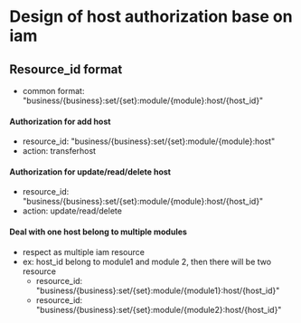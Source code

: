 # Design of host authorization base on iam

## Resource_id format
- common format: "business/{business}:set/{set}:module/{module}:host/{host_id}"


#### Authorization for add host
- resource_id: "business/{business}:set/{set}:module/{module}:host"
- action: transferhost

####  Authorization for update/read/delete host
- resource_id: "business/{business}:set/{set}:module/{module}:host/{host_id}"
- action: update/read/delete


#### Deal with one host belong to multiple modules
- respect as multiple iam resource
- ex: host_id belong to module1 and module 2, then there will be two resource
    + resource_id: "business/{business}:set/{set}:module/{module1}:host/{host_id}"
    + resource_id: "business/{business}:set/{set}:module/{module2}:host/{host_id}"
